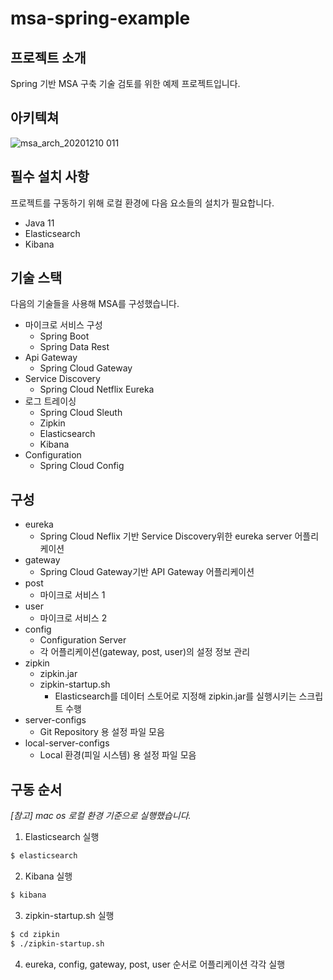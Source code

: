 # msa-spring-example
## 프로젝트 소개
Spring 기반 MSA 구축 기술 검토를 위한 예제 프로젝트입니다.
## 아키텍쳐
![msa_arch_20201210 011](https://user-images.githubusercontent.com/46879746/101721530-851e1980-3aeb-11eb-998c-4df1e5d8596b.jpeg)
## 필수 설치 사항
프로젝트를 구동하기 위해 로컬 환경에 다음 요소들의 설치가 필요합니다.
- Java 11
- Elasticsearch
- Kibana
## 기술 스택
다음의 기술들을 사용해 MSA를 구성했습니다.
- 마이크로 서비스 구성
	- Spring Boot
	- Spring Data Rest
- Api Gateway
	- Spring Cloud Gateway
- Service Discovery
	- Spring Cloud Netflix Eureka
- 로그 트레이싱
	- Spring Cloud Sleuth  
	- Zipkin
	- Elasticsearch
	- Kibana
- Configuration
	- Spring Cloud Config
## 구성
- eureka
	- Spring Cloud Neflix 기반 Service Discovery위한 eureka server 어플리케이션
- gateway
	 - Spring Cloud Gateway기반 API Gateway 어플리케이션
- post
	 - 마이크로 서비스 1
- user
	 - 마이크로 서비스 2
- config
 	 - Configuration Server
	 - 각 어플리케이션(gateway, post, user)의 설정 정보 관리
- zipkin
	- zipkin.jar
 	- zipkin-startup.sh
		- Elasticsearch를 데이터 스토어로 지정해 zipkin.jar를 실행시키는 스크립트 수행
- server-configs
	- Git Repository 용 설정 파일 모음
- local-server-configs
	- Local 환경(피일 시스템) 용 설정 파일 모음
## 구동 순서
*[참고] mac os 로컬 환경 기준으로 실행했습니다.*

1. Elasticsearch 실행
```bash 
$ elasticsearch
```
2. Kibana 실행
```bash 
$ kibana
```
3. zipkin-startup.sh 실행
```bash
$ cd zipkin
$ ./zipkin-startup.sh
```
4. eureka, config, gateway, post, user 순서로 어플리케이션 각각 실행
